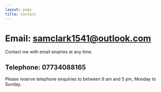 ```yaml
---
layout: page
title: Contact
---
```


# Email: samclark1541@outlook.com

Contact me with email enqiries at any time.

## Telephone: 07734088165

Please reserve telephone enquiries to between 9 am and 5 pm, Monday to Sunday.
